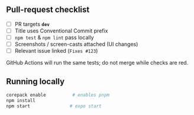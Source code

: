 ## Pull-request checklist

- [ ] PR targets **`dev`**
- [ ] Title uses Conventional Commit prefix
- [ ] `npm test` & `npm lint` pass locally
- [ ] Screenshots / screen-casts attached (UI changes)
- [ ] Relevant issue linked (`Fixes #123`)

GitHub Actions will run the same tests; do not merge while checks are red.

## Running locally

```bash
corepack enable          # enables pnpm
npm install
npm start               # expo start
```
